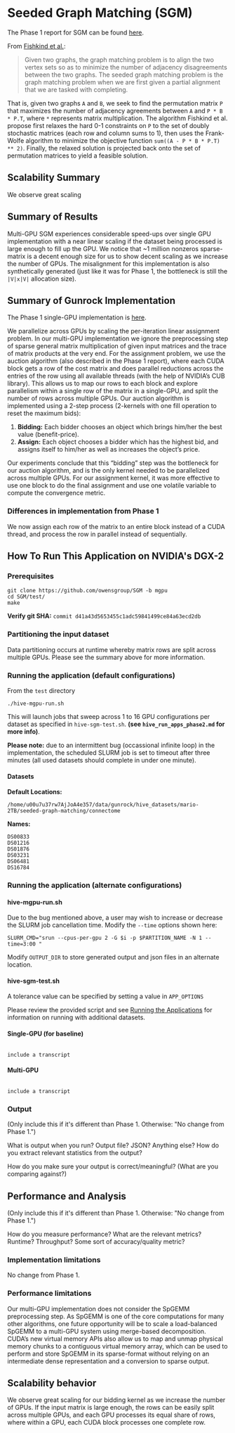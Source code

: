 # Seeded Graph Matching (SGM)

The Phase 1 report for SGM can be found [here](https://gunrock.github.io/docs/#/hive/hive_sgm).

From [Fishkind et al.](https://arxiv.org/pdf/1209.0367.pdf):

> Given two graphs, the graph matching problem is to align the two vertex sets so as to minimize the number of adjacency disagreements between the two graphs. The seeded graph matching problem is the graph matching problem when we are first given a partial alignment that we are tasked with completing.

That is, given two graphs `A` and `B`, we seek to find the permutation matrix `P` that maximizes the number of adjacency agreements between `A` and `P * B * P.T`, where `*` represents matrix multiplication.  The algorithm Fishkind et al. propose first relaxes the hard 0-1 constraints on `P` to the set of doubly stochastic matrices (each row and column sums to 1), then uses the Frank-Wolfe algorithm to minimize the objective function  `sum((A - P * B * P.T) ** 2)`.  Finally, the relaxed solution is projected back onto the set of permutation matrices to yield a feasible solution.

## Scalability Summary

We observe great scaling

## Summary of Results

Multi-GPU SGM experiences considerable speed-ups over single GPU implementation with a near linear scaling if the dataset being processed is large enough to fill up the GPU. We notice that ~$1$ million nonzeros sparse-matrix is a decent enough size for us to show decent scaling as we increase the number of GPUs. The misalignment for this implementation is also synthetically generated (just like it was for Phase 1, the bottleneck is still the `|V|x|V|` allocation size).

## Summary of Gunrock Implementation

The Phase 1 single-GPU implementation is [here](../hive/hive_sgm).

We parallelize across GPUs by scaling the per-iteration linear assignment problem. In our multi-GPU implementation we ignore the preprocessing step of sparse general matrix multiplication of given input matrices and the trace of matrix products at the very end. For the assignment problem, we use the auction algorithm (also described in the Phase 1 report), where each CUDA block gets a row of the cost matrix and does parallel reductions across the entries of the row using all available threads (with the help of NVIDIA’s CUB library). This allows us to map our rows to each block and explore parallelism within a single row of the matrix in a single-GPU, and split the number of rows across multiple GPUs. Our auction algorithm is implemented using a 2-step process (2-kernels with one fill operation to reset the maximum bids):

1. **Bidding:** Each bidder chooses an object  which brings him/her the best value (benefit-price).
2. **Assign:** Each object chooses a bidder which has the highest bid, and assigns itself to him/her as well as increases the object’s price.

Our experiments conclude that this “bidding” step was the bottleneck for our auction algorithm, and is the only kernel needed to be parallelized across multiple GPUs. For our assignment kernel, it was more effective to use one block to do the final assignment and use one volatile variable to compute the convergence metric.

### Differences in implementation from Phase 1

We now assign each row of the matrix to an entire block instead of a CUDA thread, and process the row in parallel instead of sequentially.

## How To Run This Application on NVIDIA's DGX-2

### Prerequisites
```
git clone https://github.com/owensgroup/SGM -b mgpu
cd SGM/test/
make
```
**Verify git SHA:** `commit d41a43d5653455c1adc59841499ce84a63ecd2db`
### Partitioning the input dataset

Data partitioning occurs at runtime whereby matrix rows are split across multiple GPUs. Please see the summary above for more information.

### Running the application (default configurations)

From the `test` directory

```
./hive-mgpu-run.sh
```

This will launch jobs that sweep across 1 to 16 GPU configurations per dataset as specified in `hive-sgm-test.sh`. **(see `hive_run_apps_phase2.md` for more info)**.

**Please note:** due to an intermittent bug (occassional infinite loop) in the implementation, the scheduled SLURM job is set to timeout after three minutes (all used datasets should complete in under one minute).

#### Datasets
**Default Locations:**

```
/home/u00u7u37rw7AjJoA4e357/data/gunrock/hive_datasets/mario-2TB/seeded-graph-matching/connectome
```

**Names:**

```
DS00833
DS01216
DS01876
DS03231
DS06481
DS16784
```

### Running the application (alternate configurations)

#### hive-mgpu-run.sh

Due to the bug mentioned above, a user may wish to increase or decrease the SLURM job cancellation time. Modify the `--time` options shown here:

```
SLURM_CMD="srun --cpus-per-gpu 2 -G $i -p $PARTITION_NAME -N 1 --time=3:00 "
```

Modify `OUTPUT_DIR` to store generated output and json files in an alternate location.

#### hive-sgm-test.sh

A tolerance value can be specified by setting a value in `APP_OPTIONS`

Please review the provided script and see [Running the Applications](#running-the-applications) for information on running with additional datasets.

#### Single-GPU (for baseline)

<code>
include a transcript
</code>

#### Multi-GPU

<code>
include a transcript
</code>

### Output

(Only include this if it's different than Phase 1. Otherwise: "No change from Phase 1.")

What is output when you run? Output file? JSON? Anything else? How do you extract relevant statistics from the output?

How do you make sure your output is correct/meaningful? (What are you comparing against?)

## Performance and Analysis

(Only include this if it's different than Phase 1. Otherwise: "No change from Phase 1.")

How do you measure performance? What are the relevant metrics? Runtime? Throughput? Some sort of accuracy/quality metric?

### Implementation limitations

No change from Phase 1.

### Performance limitations

Our multi-GPU implementation does not consider the SpGEMM preprocessing step. As SpGEMM is one of the core computations for many other algorithms, one future opportunity will be to scale a load-balanced SpGEMM to a multi-GPU system using merge-based decomposition. CUDA’s new virtual memory APIs also allow us to map and unmap physical memory chunks to a contiguous virtual memory array, which can be used to perform and store SpGEMM in its sparse-format without relying on an intermediate dense representation and a conversion to sparse output.

## Scalability behavior

We observe great scaling for our bidding kernel as we increase the number of GPUs. If the input matrix is large enough, the rows can be easily split across multiple GPUs, and each GPU processes its equal share of rows, where within a GPU, each CUDA block processes one complete row.
